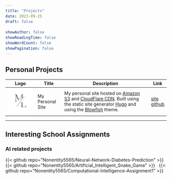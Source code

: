 ```yaml
---
title: "Projects"
date: 2023-09-25
draft: false

showAuthor: false
showReadingTime: false
showWordCount: false
showPagination: false
---
```


## Personal Projects

<table>
    <thead>
        <tr>
            <th>Logo</th>
            <th>Title</th>
            <th>Description</th>
            <th>Link</th>
        </tr>
    </thead>
    <tbody>
         <tr>
            <td><img class="customEntityLogo nozoom" style="background-color:transparent" src="AvatarLogo.png"/></td>
            <td>My Personal Site</td>
            <td>
                My personal site hosted on <a href="https://aws.amazon.com/s3/">Amazon S3</a> and <a href="https://www.cloudflare.com/application-services/products/cdn/" target="_blank">CloudFlare CDN</a>. Built using the static site generator <a href="https://gohugo.io/" target="_blank">Hugo</a> and using the <a href="https://blowfish.page/" target="_blank">Blowfish</a> theme.
            </td>
            <td>
                <a target="_blank" href="https://michael-lhx.com/">site</a>
                </br>
                <a target="_blank" href="https://github.com/Nonentity5565/Personal-Site">github</a>
            </td>
        </tr>
    </tbody>
</table>

---

## Interesting School Assignments

### AI related projects

{{< github repo="Nonentity5565/Neural-Network-Diabetes-Prediction" >}}
&nbsp;
{{< github repo="Nonentity5565/Artificial_Intelligent_Snake_Game" >}}
&nbsp;
{{< github repo="Nonentity5565/Computational-Intelligence-Assignment1" >}}
